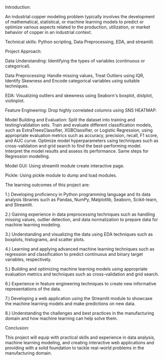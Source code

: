 Introduction:

An industrial copper modeling problem typically involves the development of mathematical, statistical, or machine learning models to predict or optimize various aspects related to the production, utilization, or market behavior of copper in an industrial context.
 
Technical skills:  Python scripting, Data Preprocessing, EDA, and streamlit.

Project Approach:

Data Understanding: Identifying the types of variables (continuous or categorical).

Data Preprocessing: Handle missing values, Treat Outliers using IQR, Identify Skewness and Encode categorical variables using suitable techniques.

EDA: Visualizing outliers and skewness using Seaborn's boxplot, distplot, violinplot.

Feature Engineering:  Drop highly correlated columns using SNS HEATMAP.

Model Building and Evaluation: Split the dataset into training and testing/validation sets. Train and evaluate different classification models, such as ExtraTreesClassifier, XGBClassifier, or Logistic Regression, using appropriate evaluation metrics 
                               such as accuracy, precision, recall, F1 score, and AUC curve. Optimize model hyperparameters using techniques such as cross-validation and grid search to find the best-performing model.
                               Interpret the model results and assess its performance. Same steps for Regression modelling.
                               
Model GUI: Using streamlit module create interactive page.

Pickle: Using pickle module to dump and load modules.

The learning outcomes of this project are:

1.) Developing proficiency in Python programming language and its data analysis libraries such as Pandas, NumPy, Matplotlib, Seaborn, Scikit-learn, and Streamlit.

2.) Gaining experience in data preprocessing techniques such as handling missing values, outlier detection, and data normalization to prepare data for machine learning modeling.

3.) Understanding and visualizing the data using EDA techniques such as boxplots, histograms, and scatter plots.

4.) Learning and applying advanced machine learning techniques such as regression and classification to predict continuous and binary target variables, respectively.

5.) Building and optimizing machine learning models using appropriate evaluation metrics and techniques such as cross-validation and grid search.

6.) Experience in feature engineering techniques to create new informative representations of the data.

7.) Developing a web application using the Streamlit module to showcase the machine learning models and make predictions on new data.

8.) Understanding the challenges and best practices in the manufacturing domain and how machine learning can help solve them.

Conclusion:

This project will equip with practical skills and experience in data analysis, machine learning modeling, and creating interactive web applications and providing with a solid foundation to tackle real-world problems in the manufacturing domain.
